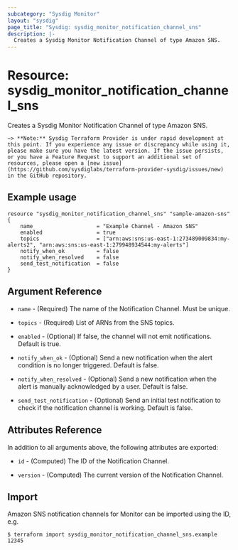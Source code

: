 ```yaml
---
subcategory: "Sysdig Monitor"
layout: "sysdig"
page_title: "Sysdig: sysdig_monitor_notification_channel_sns"
description: |-
  Creates a Sysdig Monitor Notification Channel of type Amazon SNS.
---
```


# Resource: sysdig_monitor_notification_channel_sns

Creates a Sysdig Monitor Notification Channel of type Amazon SNS.

`~> **Note:** Sysdig Terraform Provider is under rapid development at this point. If you experience any issue or discrepancy while using it, please make sure you have the latest version. If the issue persists, or you have a Feature Request to support an additional set of resources, please open a [new issue](https://github.com/sysdiglabs/terraform-provider-sysdig/issues/new) in the GitHub repository.`

## Example usage

```hcl
resource "sysdig_monitor_notification_channel_sns" "sample-amazon-sns" {
	name                    = "Example Channel - Amazon SNS"
	enabled                 = true
	topics                  = ["arn:aws:sns:us-east-1:273489009834:my-alerts2", "arn:aws:sns:us-east-1:279948934544:my-alerts"]
	notify_when_ok          = false
	notify_when_resolved    = false
	send_test_notification  = false
}
```

## Argument Reference

* `name` - (Required) The name of the Notification Channel. Must be unique.

* `topics` - (Required) List of ARNs from the SNS topics.

* `enabled` - (Optional) If false, the channel will not emit notifications. Default is true.

* `notify_when_ok` - (Optional) Send a new notification when the alert condition is 
    no longer triggered. Default is false.

* `notify_when_resolved` - (Optional) Send a new notification when the alert is manually 
    acknowledged by a user. Default is false.

* `send_test_notification` - (Optional) Send an initial test notification to check
    if the notification channel is working. Default is false.

## Attributes Reference

In addition to all arguments above, the following attributes are exported:

* `id` - (Computed) The ID of the Notification Channel.

* `version` - (Computed) The current version of the Notification Channel.

## Import

Amazon SNS notification channels for Monitor can be imported using the ID, e.g.

```
$ terraform import sysdig_monitor_notification_channel_sns.example 12345
```